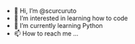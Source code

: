 - 👋 Hi, I’m @scurcuruto
- 👀 I’m interested in learning how to code
- 🌱 I’m currently learning Python
- 📫 How to reach me ...

<!---
scurcuruto/scurcuruto is a ✨ special ✨ repository because its `README.md` (this file) appears on your GitHub profile.
You can click the Preview link to take a look at your changes.
--->
